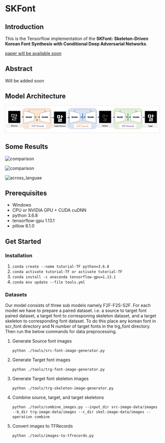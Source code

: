 # SKFont

## Introduction

This is the Tensorflow implementation of the **SKFont: Skeleton-Driven Korean Font Synthesis with Conditional Deep Adversarial Networks**.

[paper will be available soon](https://github.com/ammar-deep)

## Abstract
Will be added soon

## Model Architecture
![Architecture](imgs/architecture.png)

## Some Results

![comparison](imgs/comparison.png)

![comparison](imgs/comparison-cn.png)

![across_languae](imgs/across_language.png)

## Prerequisites

- Windows
- CPU or NVIDIA GPU + CUDA cuDNN
- python 3.6.8
- tensorflow-gpu 1.13.1
- pillow 6.1.0 

## Get Started

### Installation

1. ```conda create --name tutorial-TF python=3.6.8```
2. ```conda activate tutorial-TF or activate tutorial-TF```
3. ```conda install -c anaconda tensorflow-gpu=1.13.1```
4. ```conda env update --file tools.yml```

### Datasets
Our model consists of three sub models namely F2F-F2S-S2F. For each model we have to prepare a paired dataset. i.e. a source to target font paired dataset, a target font to corresponing skeleton dataset, and a target skeleton to corresponding font dataset. 
To do this place any korean font in scr_font directory and N number of target fonts in the trg_font directory. Then run the below commands for data preprocessing.

1. Generate Source font images
    ```
    python ./tools/src-font-image-generator.py
    ```
2. Generate Target font images
    ```
    python ./tools/trg-font-image-generator.py
    ```
3. Generate Target font skeleton images
    ```
    python ./tools/trg-skeleton-image-generator.py
    ```
4. Combine source, target, and target skeletons
    ```
    python ./tools/combine_images.py --input_dir src-image-data/images --b_dir trg-image-data/images --c_dir skel-image-data/images --operation combine
    ```
5. Convert images to TFRecords
    ```
    python ./tools/images-to-tfrecords.py
    ```

